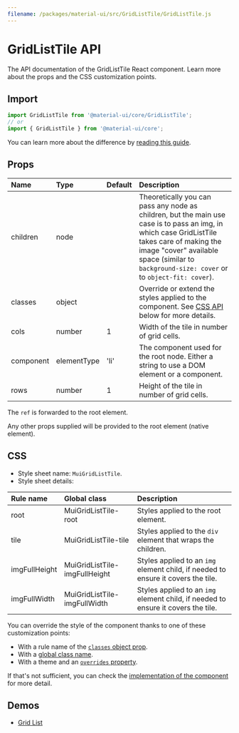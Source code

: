 ```yaml
---
filename: /packages/material-ui/src/GridListTile/GridListTile.js
---
```


<!--- This documentation is automatically generated, do not try to edit it. -->

# GridListTile API

<p class="description">The API documentation of the GridListTile React component. Learn more about the props and the CSS customization points.</p>

## Import

```js
import GridListTile from '@material-ui/core/GridListTile';
// or
import { GridListTile } from '@material-ui/core';
```

You can learn more about the difference by [reading this guide](/guides/minimizing-bundle-size/).



## Props

| Name | Type | Default | Description |
|:-----|:-----|:--------|:------------|
| <span class="prop-name">children</span> | <span class="prop-type">node</span> |  | Theoretically you can pass any node as children, but the main use case is to pass an img, in which case GridListTile takes care of making the image "cover" available space (similar to `background-size: cover` or to `object-fit: cover`). |
| <span class="prop-name">classes</span> | <span class="prop-type">object</span> |  | Override or extend the styles applied to the component. See [CSS API](#css) below for more details. |
| <span class="prop-name">cols</span> | <span class="prop-type">number</span> | <span class="prop-default">1</span> | Width of the tile in number of grid cells. |
| <span class="prop-name">component</span> | <span class="prop-type">elementType</span> | <span class="prop-default">'li'</span> | The component used for the root node. Either a string to use a DOM element or a component. |
| <span class="prop-name">rows</span> | <span class="prop-type">number</span> | <span class="prop-default">1</span> | Height of the tile in number of grid cells. |

The `ref` is forwarded to the root element.

Any other props supplied will be provided to the root element (native element).

## CSS

- Style sheet name: `MuiGridListTile`.
- Style sheet details:

| Rule name | Global class | Description |
|:-----|:-------------|:------------|
| <span class="prop-name">root</span> | <span class="prop-name">MuiGridListTile-root</span> | Styles applied to the root element.
| <span class="prop-name">tile</span> | <span class="prop-name">MuiGridListTile-tile</span> | Styles applied to the `div` element that wraps the children.
| <span class="prop-name">imgFullHeight</span> | <span class="prop-name">MuiGridListTile-imgFullHeight</span> | Styles applied to an `img` element child, if needed to ensure it covers the tile.
| <span class="prop-name">imgFullWidth</span> | <span class="prop-name">MuiGridListTile-imgFullWidth</span> | Styles applied to an `img` element child, if needed to ensure it covers the tile.

You can override the style of the component thanks to one of these customization points:

- With a rule name of the [`classes` object prop](/customization/components/#overriding-styles-with-classes).
- With a [global class name](/customization/components/#overriding-styles-with-global-class-names).
- With a theme and an [`overrides` property](/customization/globals/#css).

If that's not sufficient, you can check the [implementation of the component](https://github.com/mui-org/material-ui/blob/master/packages/material-ui/src/GridListTile/GridListTile.js) for more detail.

## Demos

- [Grid List](/components/grid-list/)

